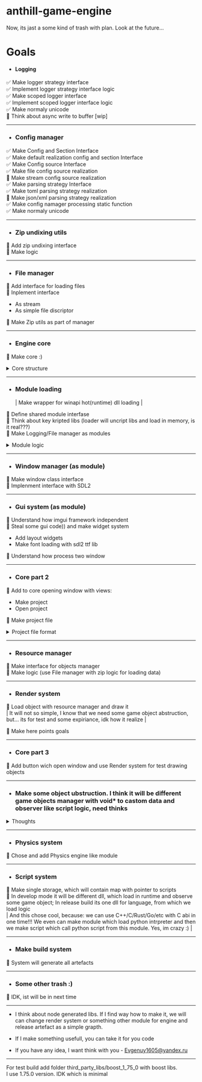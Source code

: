 # anthill-game-engine

Now, its jast a some kind of trash with plan. Look at the future...

# Goals

- #### Logging
:white_check_mark: Make logger strategy interface    
:white_check_mark: Implement logger strategy interface logic    
:white_check_mark: Make scoped logger interface    
:white_check_mark: Implement scoped logger interface logic   
:white_check_mark: Make normaly unicode   
:black_square_button: Think about async write to buffer [wip]    

---

- ### Config manager

:white_check_mark: Make Config and Section Interface    
:white_check_mark: Make default realization config and section Interface    
:white_check_mark: Make Config source Interface    
:white_check_mark: Make file config source realization    
:black_square_button: Make stream config source realization    
:white_check_mark: Make parsing strategy Interface    
:white_check_mark: Make toml parsing strategy realization    
:black_square_button: Make json/xml parsing strategy realization   
:white_check_mark: Make config namager processing static function    
:white_check_mark: Make normaly unicode  

---

- ### Zip undixing utils

:black_square_button: Add zip undixing interface    
:black_square_button: Make logic    

---

- ### File manager

:black_square_button: Add interface for loading files    
:black_square_button: Inplement interface    

- As stream
- As simple file discriptor

:black_square_button: Make Zip utils as part of manager    

---

- ### Engine core

:black_square_button: Make core :)    
<details>
    <summary>Core structure</summary>

Methids:

- Initialize
- Load modules (use next point)
- Cycle

---

Contain:

- Module map (standart module will set like interfase, other like {string dll name: void\*) )
- Config manager

</details>

---

- ### Module loading
  | Make wrapper for winapi hot(runtime) dll loading |

:black_square_button: Define shared module interfase    
:black_square_button: Think about key kripted libs (loader will uncript libs and load in memory, is it real???)    
:black_square_button: Make Logging/File manager as modules    

<details>
    <summary>Module logic</summary>

- All midule load as dll in runtime
- All module must contain interface in .hpp file (for cast and usage in code)
- All module contain function:

  1. Load (take pointer to core; build module and return it like void\*)
  2. Unload (take void\* to mudule and distruct it)

- Some module can contain functions:
  1. Tick with time after last tick

</details>

---

- ### Window manager (as module)

:black_square_button: Make window class interface    
:black_square_button: Implenment interface with SDL2    

---

- ### Gui system (as module)

:black_square_button: Understand how imgui framework independent    
:black_square_button: Steal some gui code)) and make widget system    

- Add layout widgets
- Make font loading with sdl2 ttf lib

:black_square_button: Understand how process two window    

---

- ### Core part 2

:black_square_button: Add to core opening window with views:    

- Make project
- Open project

:black_square_button: Make project file    

<details>
    <summary>Project file format</summary>
    Here will be project files format :)
</details>

---

- ### Resource manager

:black_square_button: Make interface for objects manager    
:black_square_button: Make logic (use File manager with zip logic for loading data)    

---

- ### Render system

:black_square_button: Load object with resource manager and draw it    
      | It will not so simple, I know that we need some game object abstruction, but... its for test and some expiriance, idk how it realize |

:black_square_button: Make here points goals    

---

- ### Core part 3

:black_square_button: Add button wich open window and use Render system for test drawing objects    

---

- ### Make some object ubstruction. I think it will be different game objects manager with void\* to castom data and observer like script logic, need thinks
<details>
    <summary>Thoughts</summary>
Make template function, which will take objects from map and cast in to T type. Idk how it make better, need some ideas
</details>

---

- ### Physics system

:black_square_button: Chose and add Physics engine like module    

---

- ### Script system

:black_square_button: Make single storage, which will contain map with pointer to scripts    
:black_square_button: In develop mode it will be different dll, which load in runtime and observe some game object; In release build its one dll for language, from which we load logic    
      | And this chose cool, because: we can use C++/C/Rust/Go/etc with C abi in one time!!! We even can make module which load python intrpreter and then we make script which call python script from this module. Yes, im crazy :) |

---

- ### Make build system

:black_square_button: System will generate all artefacts    

---

- ### Some other trash :)

:black_square_button: IDK, ist will be in next time    

---

- I think about node generated libs. If I find way how to make it, we will can change render system or something other module for engine and release artefact as a simple grapth.

- If I make something usefull, you can take it for you code

- If you have any idea, I want think with you - Evgenuy1605@yandex.ru


---

For test build add folder third_party_libs/boost_1_75_0 with boost libs.    
I use 1.75.0 version. IDK which is minimal